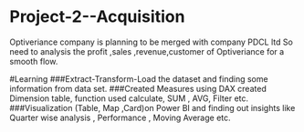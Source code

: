 # Project-2--Acquisition
Optiveriance company is planning to be merged with company PDCL ltd
So need to analysis the profit ,sales ,revenue,customer  of Optiveriance for a smooth flow.


#Learning
###Extract-Transform-Load the dataset and finding some information from data set.
###Created Measures using DAX created Dimension table, function used calculate, SUM , AVG, Filter etc.
###Visualization (Table, Map ,Card)on Power BI and finding out insights like Quarter wise analysis , Performance , Moving Average etc.
